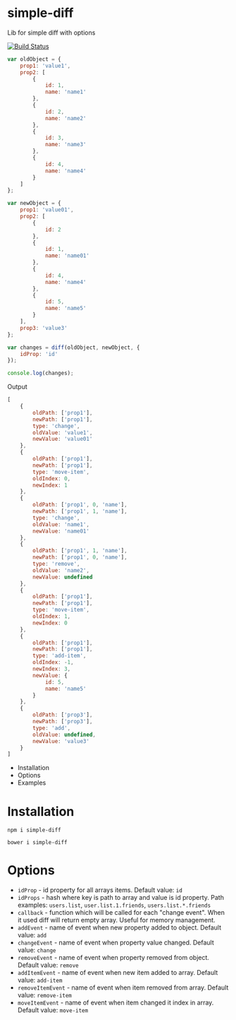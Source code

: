 simple-diff
===========

Lib for simple diff with options

[![Build Status](https://travis-ci.org/redexp/simple-diff.svg?branch=master)](https://travis-ci.org/redexp/simple-diff)

```javascript
var oldObject = {
    prop1: 'value1',
    prop2: [
        {
            id: 1,
            name: 'name1'
        },
        {
            id: 2,
            name: 'name2'
        },
        {
            id: 3,
            name: 'name3'
        },
        {
            id: 4,
            name: 'name4'
        }
    ]
};

var newObject = {
    prop1: 'value01',
    prop2: [
        {
            id: 2
        },
        {
            id: 1,
            name: 'name01'
        },
        {
            id: 4,
            name: 'name4'
        },
        {
            id: 5,
            name: 'name5'
        }
    ],
    prop3: 'value3'
};

var changes = diff(oldObject, newObject, {
    idProp: 'id'
});

console.log(changes);
```
Output
```javascript
[
    {
        oldPath: ['prop1'],
        newPath: ['prop1'],
        type: 'change',
        oldValue: 'value1',
        newValue: 'value01'
    },
    {
        oldPath: ['prop1'],
        newPath: ['prop1'],
        type: 'move-item',
        oldIndex: 0,
        newIndex: 1
    },
    {
        oldPath: ['prop1', 0, 'name'],
        newPath: ['prop1', 1, 'name'],
        type: 'change',
        oldValue: 'name1',
        newValue: 'name01'
    },
    {
        oldPath: ['prop1', 1, 'name'],
        newPath: ['prop1', 0, 'name'],
        type: 'remove',
        oldValue: 'name2',
        newValue: undefined
    },
    {
        oldPath: ['prop1'],
        newPath: ['prop1'],
        type: 'move-item',
        oldIndex: 1,
        newIndex: 0
    },
    {
        oldPath: ['prop1'],
        newPath: ['prop1'],
        type: 'add-item',
        oldIndex: -1,
        newIndex: 3,
        newValue: {
            id: 5,
            name: 'name5'
        }
    },
    {
        oldPath: ['prop3'],
        newPath: ['prop3'],
        type: 'add',
        oldValue: undefined,
        newValue: 'value3'
    }
]
```

 * Installation
 * Options
 * Examples
 
# Installation

`npm i simple-diff`

`bower i simple-diff`

# Options

 * `idProp` - id property for all arrays items. Default value: `id`
 * `idProps` - hash where key is path to array and value is id property. Path examples: `users.list`, `user.list.1.friends`, `users.list.*.friends`
 * `callback` - function which will be called for each "change event". When it used diff will return empty array. Useful for memory management.
 * `addEvent` - name of event when new property added to object. Default value: `add`
 * `changeEvent` - name of event when property value changed. Default value: `change`
 * `removeEvent` - name of event when property removed from object. Default value: `remove`
 * `addItemEvent` - name of event when new item added to array. Default value: `add-item`
 * `removeItemEvent` - name of event when item removed from array. Default value: `remove-item`
 * `moveItemEvent` - name of event when item changed it index in array. Default value: `move-item`


